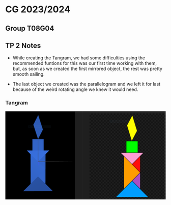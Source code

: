 # CG 2023/2024

## Group T08G04

## TP 2 Notes

- While creating the Tangram, we had some difficulties using the recommended funtions for this was our first time working with them, but, as soon as we created the first mirrored object, the rest was pretty smooth sailing.

- The last object we created was the parallelogram and we left it for last because of the weird rotating angle we knew it would need.

### Tangram

![Tangram](screenshots\cg-t08g04tp2-1.png)